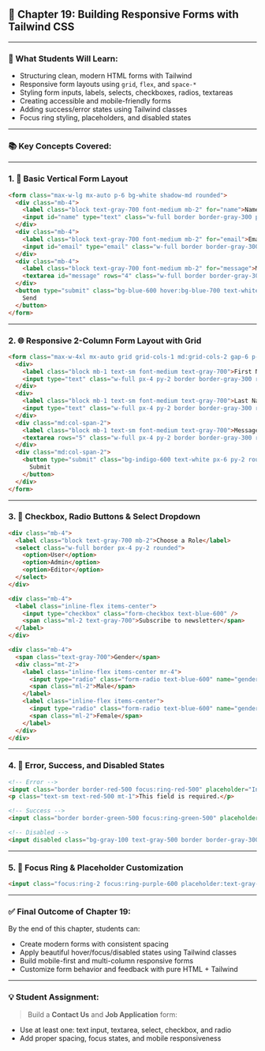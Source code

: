 ## 🧩 Chapter 19: Building Responsive Forms with Tailwind CSS

---

### 🎯 What Students Will Learn:

* Structuring clean, modern HTML forms with Tailwind
* Responsive form layouts using `grid`, `flex`, and `space-*`
* Styling form inputs, labels, selects, checkboxes, radios, textareas
* Creating accessible and mobile-friendly forms
* Adding success/error states using Tailwind classes
* Focus ring styling, placeholders, and disabled states

---

### 📚 Key Concepts Covered:

---

### 1. 🔹 Basic Vertical Form Layout

```html
<form class="max-w-lg mx-auto p-6 bg-white shadow-md rounded">
  <div class="mb-4">
    <label class="block text-gray-700 font-medium mb-2" for="name">Name</label>
    <input id="name" type="text" class="w-full border border-gray-300 px-4 py-2 rounded focus:outline-none focus:ring-2 focus:ring-blue-500" placeholder="Enter your name" />
  </div>
  <div class="mb-4">
    <label class="block text-gray-700 font-medium mb-2" for="email">Email</label>
    <input id="email" type="email" class="w-full border border-gray-300 px-4 py-2 rounded focus:outline-none focus:ring-2 focus:ring-blue-500" placeholder="you@example.com" />
  </div>
  <div class="mb-4">
    <label class="block text-gray-700 font-medium mb-2" for="message">Message</label>
    <textarea id="message" rows="4" class="w-full border border-gray-300 px-4 py-2 rounded focus:outline-none focus:ring-2 focus:ring-blue-500"></textarea>
  </div>
  <button type="submit" class="bg-blue-600 hover:bg-blue-700 text-white font-bold py-2 px-6 rounded">
    Send
  </button>
</form>
```

---

### 2. 🌐 Responsive 2-Column Form Layout with Grid

```html
<form class="max-w-4xl mx-auto grid grid-cols-1 md:grid-cols-2 gap-6 p-6 bg-white rounded-lg shadow">
  <div>
    <label class="block mb-1 text-sm font-medium text-gray-700">First Name</label>
    <input type="text" class="w-full px-4 py-2 border border-gray-300 rounded" />
  </div>
  <div>
    <label class="block mb-1 text-sm font-medium text-gray-700">Last Name</label>
    <input type="text" class="w-full px-4 py-2 border border-gray-300 rounded" />
  </div>
  <div class="md:col-span-2">
    <label class="block mb-1 text-sm font-medium text-gray-700">Message</label>
    <textarea rows="5" class="w-full px-4 py-2 border border-gray-300 rounded"></textarea>
  </div>
  <div class="md:col-span-2">
    <button type="submit" class="bg-indigo-600 text-white px-6 py-2 rounded hover:bg-indigo-700">
      Submit
    </button>
  </div>
</form>
```

---

### 3. 🔘 Checkbox, Radio Buttons & Select Dropdown

```html
<div class="mb-4">
  <label class="block text-gray-700 mb-2">Choose a Role</label>
  <select class="w-full border px-4 py-2 rounded">
    <option>User</option>
    <option>Admin</option>
    <option>Editor</option>
  </select>
</div>

<div class="mb-4">
  <label class="inline-flex items-center">
    <input type="checkbox" class="form-checkbox text-blue-600" />
    <span class="ml-2 text-gray-700">Subscribe to newsletter</span>
  </label>
</div>

<div class="mb-4">
  <span class="text-gray-700">Gender</span>
  <div class="mt-2">
    <label class="inline-flex items-center mr-4">
      <input type="radio" class="form-radio text-blue-600" name="gender" value="male" />
      <span class="ml-2">Male</span>
    </label>
    <label class="inline-flex items-center">
      <input type="radio" class="form-radio text-blue-600" name="gender" value="female" />
      <span class="ml-2">Female</span>
    </label>
  </div>
</div>
```

---

### 4. 🧠 Error, Success, and Disabled States

```html
<!-- Error -->
<input class="border border-red-500 focus:ring-red-500" placeholder="Invalid input..." />
<p class="text-sm text-red-500 mt-1">This field is required.</p>

<!-- Success -->
<input class="border border-green-500 focus:ring-green-500" placeholder="Looks good!" />

<!-- Disabled -->
<input disabled class="bg-gray-100 text-gray-500 border border-gray-300 cursor-not-allowed" value="Disabled field" />
```

---

### 5. 🌈 Focus Ring & Placeholder Customization

```html
<input class="focus:ring-2 focus:ring-purple-600 placeholder:text-gray-400" placeholder="Custom focus and placeholder" />
```

---

### ✅ Final Outcome of Chapter 19:

By the end of this chapter, students can:

* Create modern forms with consistent spacing
* Apply beautiful hover/focus/disabled states using Tailwind classes
* Build mobile-first and multi-column responsive forms
* Customize form behavior and feedback with pure HTML + Tailwind

---

### 💡 Student Assignment:

> Build a **Contact Us** and **Job Application** form:

* Use at least one: text input, textarea, select, checkbox, and radio
* Add proper spacing, focus states, and mobile responsiveness
